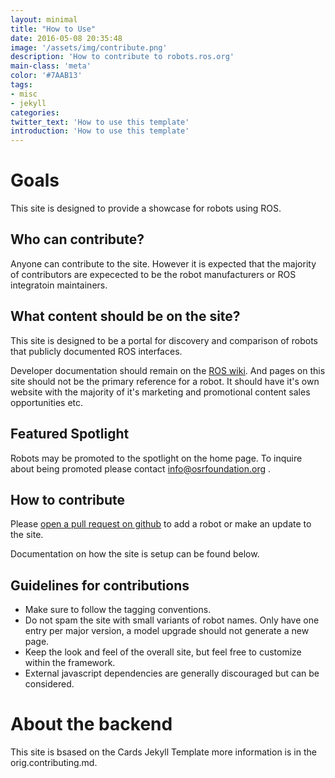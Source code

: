 ```yaml
---
layout: minimal
title: "How to Use"
date: 2016-05-08 20:35:48
image: '/assets/img/contribute.png'
description: 'How to contribute to robots.ros.org'
main-class: 'meta'
color: '#7AAB13'
tags:
- misc
- jekyll
categories:
twitter_text: 'How to use this template'
introduction: 'How to use this template'
---
```


# Goals

This site is designed to provide a showcase for robots using ROS.

## Who can contribute?

Anyone can contribute to the site. However it is expected that the majority of contributors are expecected to be the robot manufacturers or ROS integratoin maintainers.

## What content should be on the site?

This site is designed to be a portal for discovery and comparison of robots that publicly documented ROS interfaces.

Developer documentation should remain on the [ROS wiki](http://wiki.ros.org).
And pages on this site should not be the primary reference for a robot.
It should have it's own website with the majority of it's marketing and promotional content sales opportunities etc.

## Featured Spotlight

Robots may be promoted to the spotlight on the home page.
To inquire about being promoted please contact  info@osrfoundation.org .

## How to contribute

Please [open a pull request on github](https://github.com/ros-infrastructure/robots.ros.org) to add a robot or make an update to the site.

Documentation on how the site is setup can be found below.

## Guidelines for contributions

- Make sure to follow the tagging conventions.
- Do not spam the site with small variants of robot names. Only have one entry per major version, a model upgrade should not generate a new page.
- Keep the look and feel of the overall site, but feel free to customize within the framework.
- External javascript dependencies are generally discouraged but can be considered.

# About the backend

This site is bsased on the Cards Jekyll Template more information is in the orig.contributing.md.
